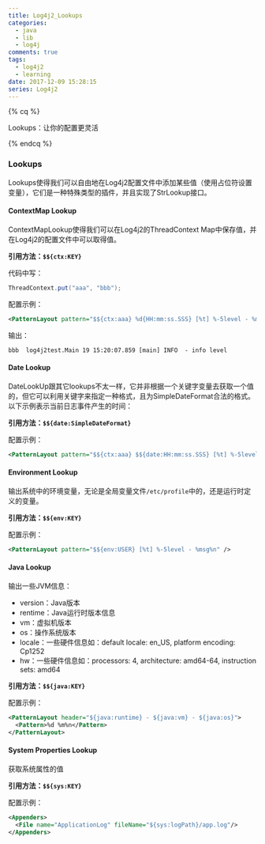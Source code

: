 ```yaml
---
title: Log4j2_Lookups
categories:
  - java
  - lib
  - log4j
comments: true
tags:
  - log4j2
  - learning
date: 2017-12-09 15:28:15
series: Log4j2
---
```


{% cq %}

Lookups：让你的配置更灵活

{% endcq %}

<!-- more -->

### Lookups

Lookups使得我们可以自由地在Log4j2配置文件中添加某些值（使用占位符设置变量），它们是一种特殊类型的插件，并且实现了StrLookup接口。

#### ContextMap Lookup

ContextMapLookup使得我们可以在Log4j2的ThreadContext Map中保存值，并在Log4j2的配置文件中可以取得值。

**引用方法：`$${ctx:KEY}`**

代码中写：
``` java
ThreadContext.put("aaa", "bbb");
```

配置示例：
``` xml
<PatternLayout pattern="$${ctx:aaa} %d{HH:mm:ss.SSS} [%t] %-5level - %msg%n" />
```

输出：
``` console
bbb  log4j2test.Main 19 15:20:07.859 [main] INFO  - info level
```

#### Date Lookup

DateLookUp跟其它lookups不太一样，它并非根据一个关键字变量去获取一个值的，但它可以利用关键字来指定一种格式，且为SimpleDateFormat合法的格式。以下示例表示当前日志事件产生的时间：

**引用方法：`$${date:SimpleDateFormat}`**

配置示例：
``` xml
<PatternLayout pattern="$${ctx:aaa} $${date:HH:mm:ss.SSS} [%t] %-5level - %msg%n" />
```

#### Environment Lookup

输出系统中的环境变量，无论是全局变量文件`/etc/profile`中的，还是运行时定义的变量。

**引用方法：`$${env:KEY}`**

配置示例：
``` xml
<PatternLayout pattern="$${env:USER} [%t] %-5level - %msg%n" />
```

#### Java Lookup

输出一些JVM信息：

- version：Java版本
- rentime：Java运行时版本信息
- vm：虚拟机版本
- os：操作系统版本
- locale：一些硬件信息如：default locale: en_US, platform encoding: Cp1252
- hw：一些硬件信息如：processors: 4, architecture: amd64-64, instruction sets: amd64

**引用方法：`$${java:KEY}`**

配置示例：
``` xml
<PatternLayout header="${java:runtime} - ${java:vm} - ${java:os}">
  <Pattern>%d %m%n</Pattern>
</PatternLayout>
```

#### System Properties Lookup

获取系统属性的值

**引用方法：`$${sys:KEY}`**

配置示例：
``` xml
<Appenders>
  <File name="ApplicationLog" fileName="${sys:logPath}/app.log"/>
</Appenders>
```
